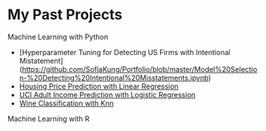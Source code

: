 # My Past Projects 
Machine Learning with Python 
- [Hyperparameter Tuning for Detecting US Firms with Intentional Mistatement]
(https://github.com/SofiaKung/Portfolio/blob/master/Model%20Selection-%20Detecting%20Intentional%20Misstatements.ipynb)
- [Housing Price Prediction with Linear Regression](https://github.com/SofiaKung/Portfolio/blob/master/Kaggle%20Projects/1.%20Linear%20Regression%20on%20Housing%20Dataset.ipynb)
- [UCI Adult Income Prediction with Logistic Regression](https://github.com/SofiaKung/Portfolio/blob/master/Kaggle%20Projects/2.%20Logistic%20Regression%20with%20UCI%20Adult%20Income.ipynb)
- [Wine Classification with Knn](https://github.com/SofiaKung/Portfolio/blob/master/Kaggle%20Projects/3.%20Classification%20on%20Wine%20Dataset.ipynb) 

Machine Learning with R 
